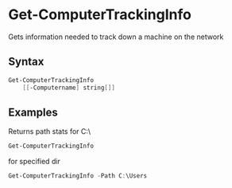 # Get-ComputerTrackingInfo

Gets information needed to track down a machine on the network

## Syntax
```powershell
Get-ComputerTrackingInfo
    [[-Computername] string[]]
```

## Examples

Returns path stats for C:\
```powershell
Get-ComputerTrackingInfo
```

for specified dir
```powershell
Get-ComputerTrackingInfo -Path C:\Users
```
